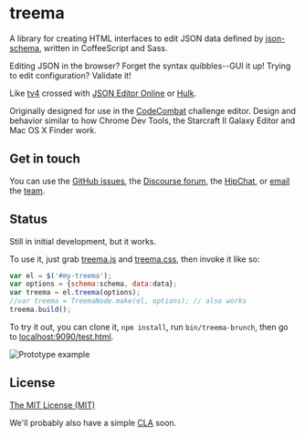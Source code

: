 treema
======

A library for creating HTML interfaces to edit JSON data defined by
 [json-schema](http://json-schema.org/), written in CoffeeScript and Sass.
 
Editing JSON in the browser? Forget the syntax quibbles--GUI it up! 
Trying to edit configuration? Validate it!

Like
 [tv4](https://github.com/geraintluff/tv4) crossed with 
 [JSON Editor Online](https://github.com/josdejong/jsoneditor/) or 
 [Hulk](https://github.com/kevinburke/hulk).

Originally designed for use in the [CodeCombat](http://codecombat.com/) challenge editor.
Design and behavior similar to how Chrome Dev Tools, the Starcraft II Galaxy Editor and Mac OS X Finder work. 

## Get in touch
You can use the [GitHub issues](https://github.com/sderickson/treema/issues), the
 [Discourse forum](http://discourse.codecombat.com/), the
 [HipChat](http://www.hipchat.com/g3plnOKqa), or
 [email](mailto:team@codecombat.com) the
 [team](http://codecombat.com/about).

## Status
Still in initial development, but it works.

To use it, just grab [treema.js](https://github.com/sderickson/treema/blob/master/treema.js) 
and [treema.css](https://github.com/sderickson/treema/blob/master/treema.css), then invoke it 
like so:

```javascript
var el = $('#my-treema');
var options = {schema:schema, data:data};
var treema = el.treema(options);
//var treema = TreemaNode.make(el, options); // also works
treema.build();
```

To try it out, you can clone it, `npm install`, run `bin/treema-brunch`, then go to 
[localhost:9090/test.html](http://localhost:9090/test.html).

![Prototype example](http://i.imgur.com/YZiciiu.png)

## License
[The MIT License (MIT)](https://github.com/sderickson/treema/blob/master/LICENSE)

We'll probably also have a simple [CLA](http://en.wikipedia.org/wiki/Contributor_License_Agreement) soon.
